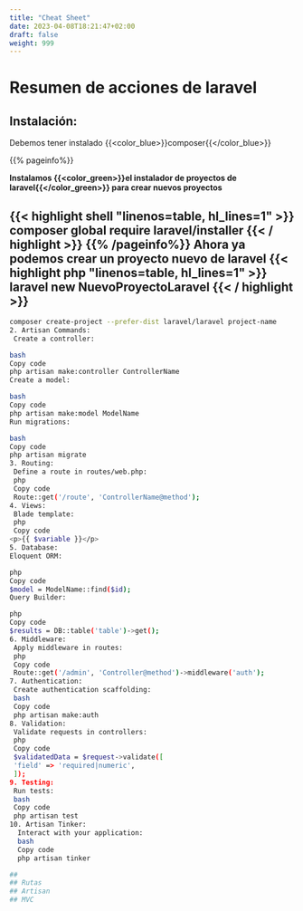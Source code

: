 ```yaml
---
title: "Cheat Sheet"
date: 2023-04-08T18:21:47+02:00
draft: false
weight: 999
---
```

# Resumen de acciones de laravel


## Instalación:    

Debemos tener instalado {{<color_blue>}}composer{{</color_blue>}}

{{% pageinfo%}}      

**Instalamos {{<color_green>}}el instalador de proyectos de laravel{{</color_green>}} para crear nuevos proyectos**


{{< highlight shell "linenos=table, hl_lines=1" >}}
composer global require laravel/installer
{{< / highlight >}}
{{% /pageinfo%}}
**Ahora ya podemos crear un proyecto nuevo de laravel**
{{< highlight php "linenos=table, hl_lines=1" >}}
laravel new NuevoProyectoLaravel
{{< / highlight >}}
- 
  ```bash
  composer create-project --prefer-dist laravel/laravel project-name
2. Artisan Commands:
   Create a controller:

bash
Copy code
php artisan make:controller ControllerName
Create a model:

bash
Copy code
php artisan make:model ModelName
Run migrations:

bash
Copy code
php artisan migrate
3. Routing:
   Define a route in routes/web.php:
   php
   Copy code
   Route::get('/route', 'ControllerName@method');
4. Views:
   Blade template:
   php
   Copy code
<p>{{ $variable }}</p>
5. Database:
Eloquent ORM:

php
Copy code
$model = ModelName::find($id);
Query Builder:

php
Copy code
$results = DB::table('table')->get();
6. Middleware:
   Apply middleware in routes:
   php
   Copy code
   Route::get('/admin', 'Controller@method')->middleware('auth');
7. Authentication:
   Create authentication scaffolding:
   bash
   Copy code
   php artisan make:auth
8. Validation:
   Validate requests in controllers:
   php
   Copy code
   $validatedData = $request->validate([
   'field' => 'required|numeric',
   ]);
9. Testing:
   Run tests:
   bash
   Copy code
   php artisan test
10. Artisan Tinker:
    Interact with your application:
    bash
    Copy code
    php artisan tinker

## 
## Rutas
## Artisan
## MVC


